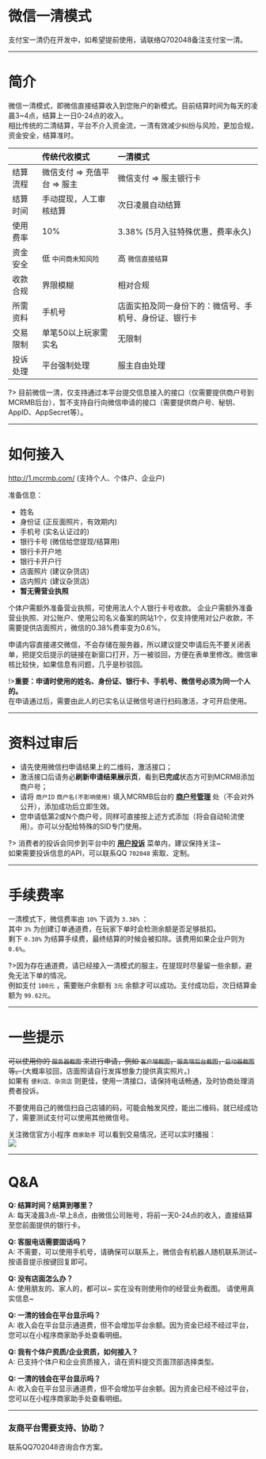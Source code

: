 # 微信一清模式

支付宝一清仍在开发中，如希望提前使用，请联络Q702048备注支付宝一清。

***

# 简介

微信一清模式，即微信直接结算收入到您账户的新模式。目前结算时间为每天的凌晨3~4点，结算上一日0-24点的收入。  
相比传统的二清结算，平台不介入资金流，一清有效减少纠纷与风险，更加合规，资金安全，结算准时。

|   |传统代收模式 | 一清模式 |
| :--- | :--- | :---
|结算流程|微信支付 => 充值平台 => 服主|微信支付 => 服主银行卡
|结算时间|手动提现，人工审核结算|次日凌晨自动结算
|使用费率|10%|3.38% (5月入驻特殊优惠，费率永久)
|资金安全|低 `中间商未知风险`|高 `微信直接结算`
|收款合规|界限模糊|相对合规
|所需资料|手机号|店面实拍及同一身份下的：微信号、手机号、身份证、银行卡
|交易限制|单笔50以上玩家需实名|无限制
|投诉处理|平台强制处理|服主自由处理

?> 目前微信一清，仅支持通过本平台提交信息接入的接口（仅需要提供商户号到MCRMB后台），暂不支持自行向微信申请的接口（需要提供商户号、秘钥、AppID、AppSecret等）。

---

# 如何接入

http://1.mcrmb.com/  (支持个人、个体户、企业户)

准备信息：
 * 姓名
 * 身份证 (正反面照片，有效期内)
 * 手机号 (实名认证过的)
 * 银行卡号 (微信给您提现/结算用)
 * 银行卡开户地
 * 银行卡开户行
 * 店面照片 (建议杂货店)
 * 店内照片 (建议杂货店)
 * **暂无需营业执照**  

个体户需额外准备营业执照，可使用法人个人银行卡号收款。
企业户需额外准备营业执照、对公账户、使用公司名义备案的网站1个，仅支持使用对公户收款，不需要提供店面照片，微信的0.38%费率变为0.6%。

申请内容直接递交微信，不会存储在服务器，所以建议提交申请后先不要关闭表单，把提交后提示的链接在新窗口打开，万一被驳回，方便在表单里修改。微信审核比较快，如果信息有问题，几乎是秒驳回。

!>**重要：申请时使用的姓名、身份证、银行卡、手机号、微信号必须为同一个人的。**  
在申请通过后，需要由此人的已实名认证微信号进行扫码激活，才可开启使用。

---

# 资料过审后
 * 请先使用微信扫申请结果上的二维码，激活接口；
 * 激活接口后请务必**刷新申请结果展示页**，看到**已完成**状态方可到MCRMB添加商户号；
 * 请将 `商户ID` `商户名(不影响使用)` 填入MCRMB后台的 [**商户号管理**](http://www.mcrmb.com/Main/submch) 处（不会对外公开），添加成功后立即生效。  
 * 您申请低第2或N个商户号，同样可直接按上述方式添加（将会自动轮流使用）。亦可以分配给特殊的SID专门使用。

?> 消费者的投诉会同步到平台中的 [**用户投诉**](http://www.mcrmb.com/Main/complaints) 菜单内，建议保持关注~  
如果需要投诉信息的API，可以联系QQ `702048` 索取、定制。

---

# 手续费率

一清模式下，微信费率由 `10%` 下调为 `3.38%` ：  
其中 `3%` 为创建订单通道费，在玩家下单时会检测余额是否足够抵扣。  
剩下 `0.38%` 为结算手续费，最终结算的时候会被扣除。该费用如果企业户则为 `0.6%`。  

?>因为存在通道费，请已经接入一清模式的服主，在提现时尽量留一些余额，避免无法下单的情况。  
例如支付 `100元` ，需要账户余额有 `3元` 余额才可以成功。支付成功后，次日结算金额为 `99.62元`。

---

# 一些提示 

~~可以使用你的 `服务器截图` 来进行申请，例如 `客户端截图`，`服务端后台截图`，`启动器截图` 等。~~(大概率驳回，店面照请自行发挥想象力提供真实照片。)  
如果有 `便利店、杂货店` 则更佳，使用一清接口，请保持电话畅通，及时协商处理消费者投诉。

不要使用自己的微信扫自己店铺的码，可能会触发风控，能出二维码，就已经成功了，需要测试支付可以使用其他微信号。

关注微信官方小程序 `商家助手` 可以看到交易情况，还可以实时播报：  
![](https://wx.gtimg.com/pay/img/guide/miniapp_assistant/intro.png)

---

# Q&A

**Q: 结算时间？结算到哪里？**  
A: 每天凌晨3点-早上8点，由微信公司账号，将前一天0-24点的收入，直接结算至您前面提供的银行卡。

**Q: 客服电话需要固话吗？**  
A: 不需要，可以使用手机号，请确保可以联系上，微信会有机器人随机联系测试~ 按语音提示按键回复即可。

**Q: 没有店面怎么办？**  
A: 使用朋友的、家人的，都可以~ 实在没有则使用你的经营业务截图。 请使用真实信息~

**Q: 一清的钱会在平台显示吗？**  
A: 收入会在平台显示通道费，但不会增加平台余额。因为资金已经不经过平台，您可以在小程序商家助手处查看明细。  

**Q: 我有个体户资质/企业资质，如何接入？**  
A: 已支持个体户和企业资质接入，请在资料提交页面顶部选择类型。  

**Q: 一清的钱会在平台显示吗？**  
A: 收入会在平台显示通道费，但不会增加平台余额。因为资金已经不经过平台，您可以在小程序商家助手处查看明细。

---

### 友商平台需要支持、协助？
联系QQ702048咨询合作方案。
